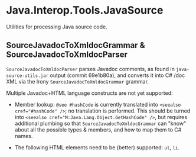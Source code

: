 # Java.Interop.Tools.JavaSource

Utilities for processing Java source code.

## SourceJavadocToXmldocGrammar & SourceJavadocToXmldocParser

`SourceJavadocToXmldocParser` parses Javadoc comments, as found in
`java-source-utils.jar` output (commit 69e1b80a), and converts it into
C# /doc XML via the Irony `SourceJavadocToXmldocGrammar` grammar.

Multiple Javadoc+HTML language constructs are not yet supported:

  * Member lookup:
    `@see #hashCode` is currently translated into
    `<seealso cref="#hashCode" />`; no translation is performed.
    This should be turned into
    `<seealso cref="M:Java.Lang.Object.GetHashCode" />`, but requires
    additional plumbing so that `SourceJavadocToXmldocGrammar` can "know"
    about all the possible types & members, and how to map them to C# names.

  * The following HTML elements need to be (better) supported:
    `ul`, `li`.
